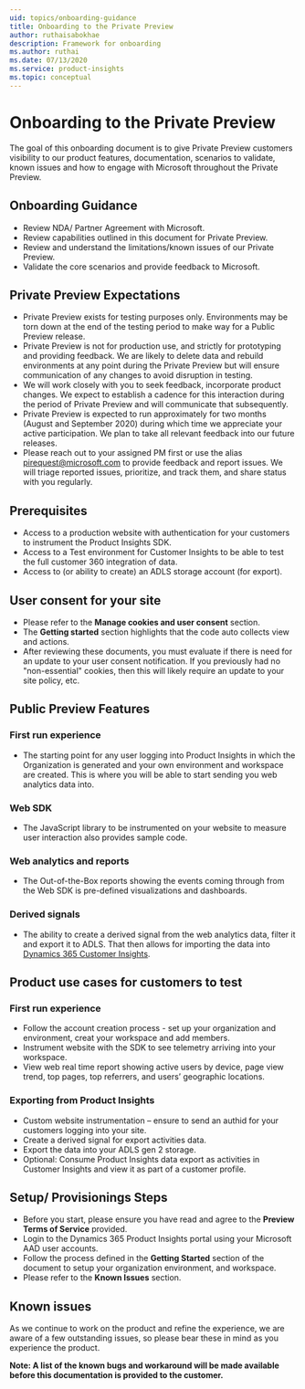 ```yaml
---
uid: topics/onboarding-guidance
title: Onboarding to the Private Preview
author: ruthaisabokhae
description: Framework for onboarding
ms.author: ruthai
ms.date: 07/13/2020
ms.service: product-insights
ms.topic: conceptual
---
```


# Onboarding to the Private Preview

The goal of this onboarding document is to give Private Preview customers visibility to our product features, documentation, scenarios to validate, known issues and how to engage with Microsoft throughout the Private Preview.

## Onboarding Guidance 
*	Review NDA/ Partner Agreement with Microsoft.  
*	Review capabilities outlined in this document for Private Preview.  
*	Review and understand the limitations/known issues of our Private Preview.  
*	Validate the core scenarios and provide feedback to Microsoft.

## Private Preview Expectations 
*	Private Preview exists for testing purposes only. Environments may be torn down at the end of the testing period to make way for a Public Preview release.  
*	Private Preview is not for production use, and strictly for prototyping and providing feedback. We are likely to delete data and rebuild environments at any point during the Private Preview but will ensure communication of any changes to avoid disruption in testing.  
*	We will work closely with you to seek feedback, incorporate product changes. We expect to establish a cadence for this interaction during the period of Private Preview and will communicate that subsequently.  
*	Private Preview is expected to run approximately for two months (August and September 2020) during which time we appreciate your active participation. We plan to take all relevant feedback into our future releases.  
*	Please reach out to your assigned PM first or use the alias pirequest@microsoft.com to provide feedback and report issues. We will triage reported issues, prioritize, and track them, and share status with you regularly.  


## Prerequisites
*	Access to a production website with authentication for your customers to instrument the Product Insights SDK.
*	Access to a Test environment for Customer Insights to be able to test the full customer 360 integration of data.
*	Access to (or ability to create) an ADLS storage account (for export).

## User consent for your site
*	Please refer to the **Manage cookies and user consent** section.
*	The **Getting started** section highlights that the code auto collects view and actions.
*	After reviewing these documents, you must evaluate if there is need for an update to your user consent notification. If you previously had no "non-essential" cookies, then this will likely require an update to your site policy, etc.

## Public Preview Features

### First run experience
* The starting point for any user logging into Product Insights in which the Organization is generated and your own environment and workspace are created. This is where you will be able to start sending you web analytics data into.

### Web SDK
* The JavaScript library to be instrumented on your website to measure user interaction also provides sample code.

### Web analytics and reports
* The Out-of-the-Box reports showing the events coming through from the Web SDK is pre-defined visualizations and dashboards.

### Derived signals
* The ability to create a derived signal from the web analytics data, filter it and export it to ADLS. That then allows for importing the data into [Dynamics 365 Customer Insights](https://dynamics.microsoft.com/en-us/ai/customer-insights/).

## Product use cases for customers to test
### First run experience
  * Follow the account creation process - set up your organization and environment, creat your workspace and add members.
  * Instrument website with the SDK to see telemetry arriving into your workspace.
  *	View web real time report showing active users by device, page view trend, top pages, top referrers, and users’ geographic locations.

### Exporting from Product Insights
  *	Custom website instrumentation – ensure to send an authid for your customers logging into your site.
  *	Create a derived signal for export activities data.
  *	Export the data into your ADLS gen 2 storage.
  *	Optional: Consume Product Insights data export as activities in Customer Insights and view it as part of a customer profile.

## Setup/ Provisionings Steps
*	Before you start, please ensure you have read and agree to the **Preview Terms of Service** provided.
*	Login to the Dynamics 365 Product Insights portal using your Microsoft AAD user accounts.
*	Follow the process defined in the **Getting Started** section of the document to setup your organization environment, and workspace.
*	Please refer to the **Known Issues** section.

## Known issues
As we continue to work on the product and refine the experience, we are aware of a few outstanding issues, so please bear these in mind as you experience the product.

**Note: A list of the known bugs and workaround will be made available before this documentation is provided to the customer.**


